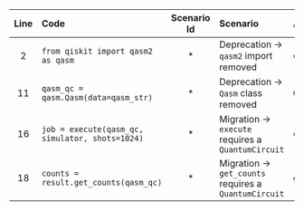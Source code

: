 | Line | Code | Scenario Id | Scenario | Artifact | Refactoring |
| :--: | :--- | :---------: | :------- | :------- | :---------- |
| 2 | `from qiskit import qasm2 as qasm` | * | Deprecation → `qasm2` import removed | `qasm2` | `from qiskit.qasm import Qasm2Parser` |
| 11 | `qasm_qc = qasm.Qasm(data=qasm_str)` | * | Deprecation → `Qasm` class removed | `Qasm` | `parser = Qasm2Parser(); qasm_qc = parser.parse(data=qasm_str)` |
| 16 | `job = execute(qasm_qc, simulator, shots=1024)` | * | Migration → `execute` requires a `QuantumCircuit` | `execute` | `job = execute(circuit, simulator, shots=1024)` |
| 18 | `counts = result.get_counts(qasm_qc)` | * | Migration → `get_counts` requires a `QuantumCircuit` | `get_counts` | `counts = result.get_counts(circuit)` |
